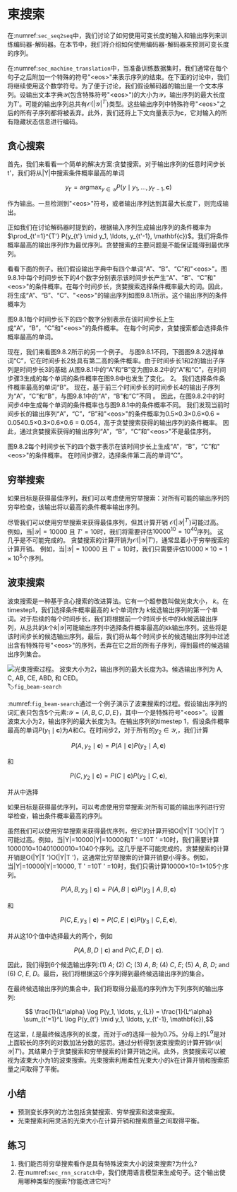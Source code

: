 

<!--
 * @version:
 * @Author:  StevenJokess https://github.com/StevenJokess
 * @Date: 2020-07-29 21:50:57
 * @LastEditors:  StevenJokess https://github.com/StevenJokess
 * @LastEditTime: 2020-10-06 23:31:15
 * @Description:MT, improve
 * @TODO::
 * @Reference:http://preview.d2l.ai/d2l-en/master/chapter_recurrent-modern/beam-search.html
-->

# 束搜索

在:numref:`sec_seq2seq`中，我们讨论了如何使用可变长度的输入和输出序列来训练编码器-解码器。在本节中，我们将介绍如何使用编码器-解码器来预测可变长度的序列。

在:numref:`sec_machine_translation`中，当准备训练数据集时，我们通常在每个句子之后附加一个特殊的符号"&lt;eos&gt;"来表示序列的结束。在下面的讨论中，我们将继续使用这个数学符号。为了便于讨论，我们假设解码器的输出是一个文本序列。设输出文本字典$\mathcal{Y}$(包含特殊符号"&lt;eos&gt;")的大小为$\mathcal{Y}$，输出序列的最大长度为T’。可能的输出序列总共有$\mathcal{O}(\left|\mathcal{Y}\right|^{T'})$类型。这些输出序列中特殊符号"&lt;eos&gt;"之后的所有子序列都将被丢弃。此外，我们还将上下文向量表示为$\mathbf{c}$，它对输入的所有隐藏状态信息进行编码。

## 贪心搜索

首先，我们来看看一个简单的解决方案:贪婪搜索。对于输出序列的任意时间步长t'，我们将从|Y|中搜索条件概率最高的单词

$$y_{t'} = \operatorname*{argmax}_{y \in \mathcal{Y}} P(y \mid y_1, \ldots, y_{t'-1}, \mathbf{c})$$

作为输出。一旦检测到"&lt;eos&gt;"符号，或者输出序列达到其最大长度$T'$，则完成输出。

正如我们在讨论解码器时提到的，根据输入序列生成输出序列的条件概率为 $\prod_{t'=1}^{T'} P(y_{t'} \mid y_1, \ldots, y_{t'-1}, \mathbf{c})$。我们将条件概率最高的输出序列作为最优序列。贪婪搜索的主要问题是不能保证能得到最优序列。

看看下面的例子。我们假设输出字典中有四个单词“A”、“B”、“C”和"&lt;eos&gt;"。图9.8.1中每个时间步长下的4个数字分别表示该时间步长产生“A”、“B”、“C”和"&lt;eos&gt;"的条件概率。在每个时间步长，贪婪搜索选择条件概率最大的词。因此，将生成“A”、“B”、“C”、"&lt;eos&gt;"的输出序列如图9.8.1所示。这个输出序列的条件概率为

图9.8.1每个时间步长下的四个数字分别表示在该时间步长上生成“A”，“B”，“C”和"&lt;eos&gt;"的条件概率。 在每个时间步，贪婪搜索都会选择条件概率最高的单词。

现在，我们来看图9.8.2所示的另一个例子。 与图9.8.1不同，下图图9.8.2选择单词“C”，它在时间步长2处具有第二高的条件概率。由于时间步长1和2的输出子序列是时间步长3的基础 从图9.8.1中的“A”和“B”变为图9.8.2中的“A”和“C”，在时间步骤3生成的每个单词的条件概率在图9.8中也发生了变化。 2。 我们选择条件条件概率最高的单词“B”。 现在，基于前三个时间步长的时间步长4的输出子序列为“A”，“C”和“B”，与图9.8.1中的“A”，“B”和“C”不同 。 因此，在图9.8.2中的时间步4中生成每个单词的条件概率也与图9.8.1中的条件概率不同。 我们发现当前时间步长的输出序列“A”，“C”，“B”和"&lt;eos&gt;"的条件概率为0.5×0.3×0.6×0.6 = 0.0540.5×0.3×0.6×0.6 = 0.054，高于贪婪搜索获得的输出序列的条件概率。 因此，通过贪婪搜索获得的输出序列“A”，“B”，“C”和"&lt;eos&gt;"不是最佳序列。

图9.8.2每个时间步长下的四个数字表示在该时间步长上生成“A”，“B”，“C”和"&lt;eos&gt;"的条件概率。 在时间步骤2，选择条件第二高的单词“C”。

## 穷举搜索

如果目标是获得最佳序列，我们可以考虑使用穷举搜索：对所有可能的输出序列的穷举检查，该输出将以最高的条件概率输出序列。

尽管我们可以使用穷举搜索来获得最佳序列，但其计算开销 $\mathcal{O}(\left|\mathcal{Y}\right|^{T'})$可能过高。 例如，当$|\mathcal{Y}|=10000$ 且 $T'=10$时，我们将需要评估$10000^{10} = 10^{40}$序列。 这几乎是不可能完成的。 贪婪搜索的计算开销为$\mathcal{O}(\left|\mathcal{Y}\right|T')$，通常显着小于穷举搜索的计算开销。 例如，当$|\mathcal{Y}|=10000$ 且 $T'=10$时，我们只需要评估$10000\times10=1\times10^5$个序列。

## 波束搜索

波束搜索是一种基于贪心搜索的改进算法。它有一个超参数叫做光束大小， $k$。在timestep1，我们选择条件概率最高的 $k$个单词作为 $k$候选输出序列的第一个单词。对于后续的每个时间步长，我们将根据前一个时间步长中的kk候选输出序列，从总共的$k$个$k\left|\mathcal{Y}\right|$可能输出序列中选择条件概率最高的kk输出序列。这些将是该时间步长的候选输出序列。最后，我们将从每个时间步长的候选输出序列中过滤出含有特殊符号"&lt;eos&gt;"的序列，丢弃在它之后的所有子序列，得到最终的候选输出序列集合。

![光束搜索过程。 波束大小为2，输出序列的最大长度为3。候选输出序列为 $A$, $C$, $AB$, $CE$, $ABD$, 和 $CED$。 ](../img/beam-search.svg)
:label:`fig_beam-search`

:numref:`fig_beam-search`通过一个例子演示了波束搜索的过程。假设输出序列的词汇表只包含5个元素:$\mathcal{Y} = \{A, B, C, D, E\}$，其中一个是特殊符号"&lt;eos&gt;"。设置波束大小为2，输出序列的最大长度为3。在输出序列的timestep 1，假设条件概率最高的单词$P(y_1 \mid \mathbf{c})$为$A$和$C$。在时间步2，对于所有的$y_2 \in \mathcal{Y},$，我们计算

$$P(A, y_2 \mid \mathbf{c}) = P(A \mid \mathbf{c})P(y_2 \mid A, \mathbf{c})$$

和

$$P(C, y_2 \mid \mathbf{c}) = P(C \mid \mathbf{c})P(y_2 \mid C, \mathbf{c}),$$

并从中选择

如果目标是获得最优序列，可以考虑使用穷举搜索:对所有可能的输出序列进行穷举检查，输出条件概率最高的序列。

虽然我们可以使用穷举搜索来获得最优序列，但它的计算开销O(|Y|T ')O(|Y|T ')可能过高。例如，当|Y|=10000|Y|=10000和T ' =10T ' =10时，我们需要计算1000010=10401000010=1040个序列。这几乎是不可能完成的。贪婪搜索的计算开销是O(|Y|T ')O(|Y|T ')，这通常比穷举搜索的计算开销要小得多。例如，当|Y|=10000|Y|=10000, T ' =10T ' =10时，我们只需计算10000×10=1×105个序列。

$$P(A, B, y_3 \mid \mathbf{c}) = P(A, B \mid \mathbf{c})P(y_3 \mid A, B, \mathbf{c})$$

和

$$P(C, E, y_3 \mid \mathbf{c}) = P(C, E \mid \mathbf{c})P(y_3 \mid C, E, \mathbf{c}),$$

并从这10个值中选择最大的两个，例如

$$P(A, B, D \mid \mathbf{c}) \text{  and  } P(C, E, D \mid  \mathbf{c}).$$

因此，我们得到6个候选输出序列:(1) $A$; (2) $C$; (3) $A$, $B$; (4) $C$, $E$; (5) $A$, $B$, $D$; and (6) $C$, $E$, $D$。最后，我们将根据这6个序列得到最终候选输出序列的集合。

在最终候选输出序列的集合中，我们将取得分最高的序列作为下列序列的输出序列:

$$ \frac{1}{L^\alpha} \log P(y_1, \ldots, y_{L}) = \frac{1}{L^\alpha} \sum_{t'=1}^L \log P(y_{t'} \mid y_1, \ldots, y_{t'-1}, \mathbf{c}),$$

在这里，$L$是最终候选序列的长度，而对于$\alpha$的选择一般为0.75。分母上的$L^\alpha$是对上面较长的序列的对数加法分数的惩罚。通过分析得到波束搜索的计算开销$\mathcal{O}(k\left|\mathcal{Y}\right|T')$。其结果介于贪婪搜索和穷举搜索的计算开销之间。此外，贪婪搜索可以被视为波束大小为1的波束搜索。光束搜索利用柔性光束大小的$k$在计算开销和搜索质量之间取得了平衡。

## 小结

* 预测变长序列的方法包括贪婪搜索、穷举搜索和波束搜索。
* 光束搜索利用灵活的光束大小在计算开销和搜索质量之间取得平衡。

## 练习

1. 我们能否将穷举搜索看作是具有特殊波束大小的波束搜索?为什么?
1. 在:numref:`sec_rnn_scratch`中，我们使用语言模型来生成句子。这个输出使用哪种类型的搜索?你能改进它吗?
